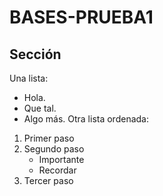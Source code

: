 # BASES-PRUEBA1


## Sección
Una lista:
- Hola.
- Que tal.
- Algo más.
Otra lista ordenada:
1. Primer paso
2. Segundo paso
   - Importante
   - Recordar
3. Tercer paso
